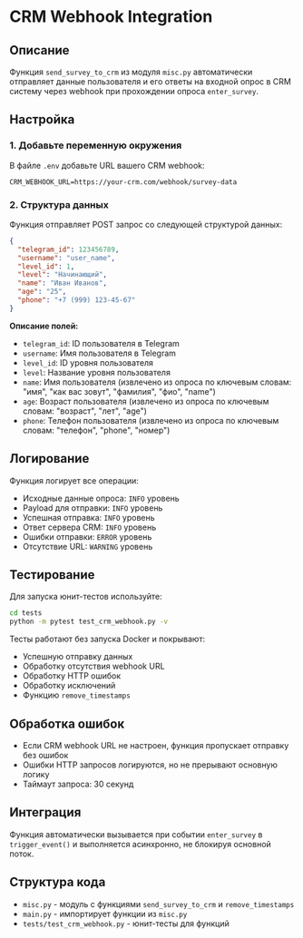 # CRM Webhook Integration

## Описание

Функция `send_survey_to_crm` из модуля `misc.py` автоматически отправляет данные пользователя и его ответы на входной опрос в CRM систему через webhook при прохождении опроса `enter_survey`.

## Настройка

### 1. Добавьте переменную окружения

В файле `.env` добавьте URL вашего CRM webhook:

```env
CRM_WEBHOOK_URL=https://your-crm.com/webhook/survey-data
```

### 2. Структура данных

Функция отправляет POST запрос со следующей структурой данных:

```json
{
  "telegram_id": 123456789,
  "username": "user_name",
  "level_id": 1,
  "level": "Начинающий",
  "name": "Иван Иванов",
  "age": "25",
  "phone": "+7 (999) 123-45-67"
}
```

**Описание полей:**
- `telegram_id`: ID пользователя в Telegram
- `username`: Имя пользователя в Telegram
- `level_id`: ID уровня пользователя
- `level`: Название уровня пользователя
- `name`: Имя пользователя (извлечено из опроса по ключевым словам: "имя", "как вас зовут", "фамилия", "фио", "name")
- `age`: Возраст пользователя (извлечено из опроса по ключевым словам: "возраст", "лет", "age")
- `phone`: Телефон пользователя (извлечено из опроса по ключевым словам: "телефон", "phone", "номер")

## Логирование

Функция логирует все операции:
- Исходные данные опроса: `INFO` уровень
- Payload для отправки: `INFO` уровень
- Успешная отправка: `INFO` уровень
- Ответ сервера CRM: `INFO` уровень
- Ошибки отправки: `ERROR` уровень
- Отсутствие URL: `WARNING` уровень

## Тестирование

Для запуска юнит-тестов используйте:

```bash
cd tests
python -m pytest test_crm_webhook.py -v
```

Тесты работают без запуска Docker и покрывают:
- Успешную отправку данных
- Обработку отсутствия webhook URL
- Обработку HTTP ошибок
- Обработку исключений
- Функцию `remove_timestamps`

## Обработка ошибок

- Если CRM webhook URL не настроен, функция пропускает отправку без ошибок
- Ошибки HTTP запросов логируются, но не прерывают основную логику
- Таймаут запроса: 30 секунд

## Интеграция

Функция автоматически вызывается при событии `enter_survey` в `trigger_event()` и выполняется асинхронно, не блокируя основной поток.

## Структура кода

- `misc.py` - модуль с функциями `send_survey_to_crm` и `remove_timestamps`
- `main.py` - импортирует функции из `misc.py`
- `tests/test_crm_webhook.py` - юнит-тесты для функций
